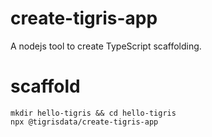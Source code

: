 # create-tigris-app
A nodejs tool to create TypeScript scaffolding.


# scaffold

```
mkdir hello-tigris && cd hello-tigris
npx @tigrisdata/create-tigris-app
```
